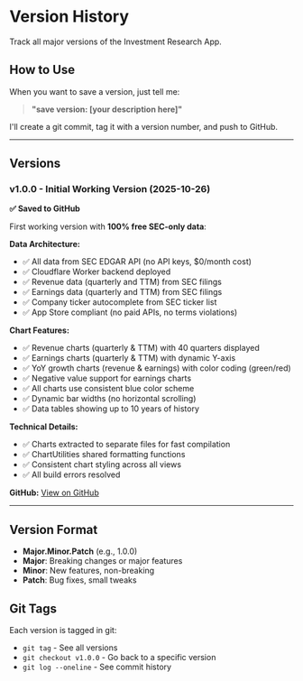 # Version History

Track all major versions of the Investment Research App.

## How to Use

When you want to save a version, just tell me:
> **"save version: [your description here]"**

I'll create a git commit, tag it with a version number, and push to GitHub.

---

## Versions

### v1.0.0 - Initial Working Version (2025-10-26)
**✅ Saved to GitHub**

First working version with **100% free SEC-only data**:

**Data Architecture:**
- ✅ All data from SEC EDGAR API (no API keys, $0/month cost)
- ✅ Cloudflare Worker backend deployed
- ✅ Revenue data (quarterly and TTM) from SEC filings
- ✅ Earnings data (quarterly and TTM) from SEC filings
- ✅ Company ticker autocomplete from SEC ticker list
- ✅ App Store compliant (no paid APIs, no terms violations)

**Chart Features:**
- ✅ Revenue charts (quarterly & TTM) with 40 quarters displayed
- ✅ Earnings charts (quarterly & TTM) with dynamic Y-axis
- ✅ YoY growth charts (revenue & earnings) with color coding (green/red)
- ✅ Negative value support for earnings charts
- ✅ All charts use consistent blue color scheme
- ✅ Dynamic bar widths (no horizontal scrolling)
- ✅ Data tables showing up to 10 years of history

**Technical Details:**
- ✅ Charts extracted to separate files for fast compilation
- ✅ ChartUtilities shared formatting functions
- ✅ Consistent chart styling across all views
- ✅ All build errors resolved

**GitHub:** [View on GitHub](https://github.com/rileypgibson21-gif/investment-research-app/releases/tag/v1.0.0)

---

## Version Format

- **Major.Minor.Patch** (e.g., 1.0.0)
- **Major**: Breaking changes or major features
- **Minor**: New features, non-breaking
- **Patch**: Bug fixes, small tweaks

## Git Tags

Each version is tagged in git:
- `git tag` - See all versions
- `git checkout v1.0.0` - Go back to a specific version
- `git log --oneline` - See commit history
